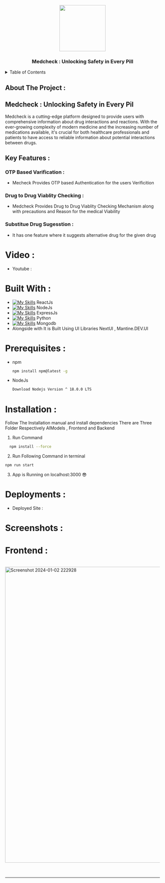 <div align="center">
 <img src="https://github.com/Adidem23/MedCheck/assets/124609794/9844f613-0280-457e-89a2-380449966249 height="150px" width="150px" />
  <h3 align="center"> Medcheck : Unlocking Safety in Every Pill</h3>
</div>
<details>
  <summary>Table of Contents</summary>
  <ol>
    <li>
      <a href="#about-the-project">About The Project</a>
      <ul>
        <li><a href="#built-with">Built With</a></li>
      </ul>
    </li>
    <li>
      <a href="#getting-started">Getting Started</a>
      <ul>
        <li><a href="#prerequisites">Prerequisites</a></li>
        <li><a href="#installation">Installation</a></li>
      </ul>
    </li>
    <li><a href="#usage">Usage</a></li>
  </ol>
</details>

## About The Project : 

## Medcheck : Unlocking Safety in Every Pil
Medcheck is a cutting-edge platform designed to provide users with comprehensive information about drug interactions and reactions. With the ever-growing complexity of modern medicine and the increasing number of medications available, it's crucial for both healthcare professionals and patients to have access to reliable information about potential interactions between drugs.

## Key Features :

### OTP Based Varification :
- Mecheck Provides OTP based Authentication for the users Verificition 

### Drug to Drug Viablity Checking : 
- Medcheck Provides Drug to Drug Viablity Checking Mechanism along with precautions and Reason for the medical Viability

### Substitue Drug Sugesstion : 
- It has one feature where it suggests alternative drug for the given drug 

# Video :
- Youtube : 

# Built With : 

 - [![My Skills](https://skillicons.dev/icons?i=react&perline=3)](https://skillicons.dev) ReactJs
 - [![My Skills](https://skillicons.dev/icons?i=nodejs&perline=3)](https://skillicons.dev) NodeJs
 - [![My Skills](https://skillicons.dev/icons?i=express&perline=3)](https://skillicons.dev) ExpressJs
 - [![My Skills](https://skillicons.dev/icons?i=python&perline=3)](https://skillicons.dev) Python
 - [![My Skills](https://skillicons.dev/icons?i=mongodb&perline=3)](https://skillicons.dev) Mongodb
 - Alongside with It is Built Using UI Libraries NextUI , Mantine.DEV.UI 


# Prerequisites : 

* npm
  ```sh
  npm install npm@latest -g
  ```
  
* NodeJs
  ```sh
  Download Nodejs Version ^ 18.0.0 LTS 
  ```

# Installation : 

Follow The Installation manual and install dependencies 
There are Three Folder Respectively AIModels , Frontend and Backend 

1. Run Command 
 ```sh
   npm install --force
 ```

2. Run Following Command in terminal
```sh
npm run start
```

3. App is Running on localhost:3000 😎

# Deployments :

- Deployed Site : 

# Screenshots :

# Frontend :

<br />
<img width="960"  src="https://github.com/Adidem23/RefMeet/assets/124609794/da15341e-32a0-43e6-9df8-b90f8d82baad" alt="Screenshot 2024-01-02 222928" >
<br />
<br />
<br />

--- 
